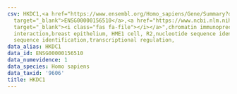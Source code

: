 ```yaml
---
csv: HKDC1,<a href="https://www.ensembl.org/Homo_sapiens/Gene/Summary?db=core;g=ENSG00000156510"
  target="_blank">ENSG00000156510</a>,<a href="https://www.ncbi.nlm.nih.gov/pubmed/22863008"
  target="_blank"><i class="fas fa-file"></i></a>",chromatin immunoprecipitation assay,direct
  interaction,breast epithelium, HME1 cell, R2,nucleotide sequence identification,nucleotide
  sequence identification,transcriptional regulation,
data_alias: HKDC1
data_id: ENSG00000156510
data_numevidence: 1
data_species: Homo sapiens
data_taxid: '9606'
title: HKDC1
---
```

